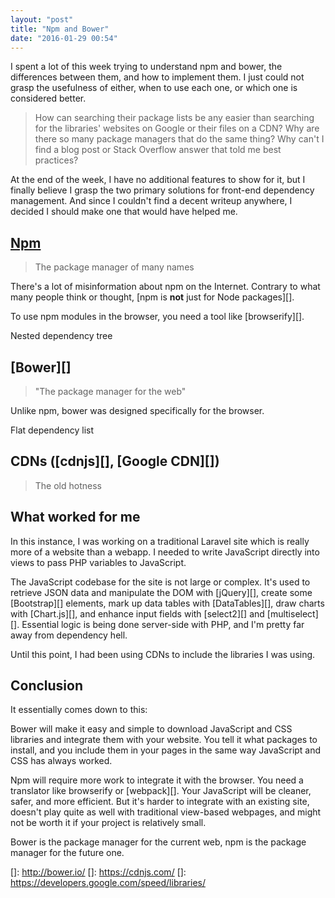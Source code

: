 ```yaml
---
layout: "post"
title: "Npm and Bower"
date: "2016-01-29 00:54"
---
```

I spent a lot of this week trying to understand npm and bower, the differences between them, and how to implement them. I just could not grasp the usefulness of either, when to use each one, or which one is considered better.

>How can searching their package lists be any easier than searching for the libraries' websites on Google or their files on a CDN?
Why are there so many package managers that do the same thing?
Why can't I find a blog post or Stack Overflow answer that told me best practices?

At the end of the week, I have no additional features to show for it, but I finally believe I grasp the two primary solutions for front-end dependency management. And since I couldn't find a decent writeup anywhere, I decided I should make one that would have helped me.

## [Npm][1]
>The package manager of many names

There's a lot of misinformation about npm on the Internet. Contrary to what many people think or thought, [npm is **not** just for Node packages][].

To use npm modules in the browser, you need a tool like [browserify][].

Nested dependency tree

## [Bower][]
>"The package manager for the web"

Unlike npm, bower was designed specifically for the browser.

Flat dependency list

## CDNs ([cdnjs][], [Google CDN][])
>The old hotness

## What worked for me
In this instance, I was working on a traditional Laravel site which is really more of a website than a webapp. I needed to write JavaScript directly into views to pass PHP variables to JavaScript.

The JavaScript codebase for the site is not large or complex. It's used to retrieve JSON data and manipulate the DOM with [jQuery][], create some [Bootstrap][] elements, mark up data tables with [DataTables][], draw charts with [Chart.js][], and enhance input fields with [select2][] and [multiselect][]. Essential logic is being done server-side with PHP, and I'm pretty far away from dependency hell.

Until this point, I had been using CDNs to include the libraries I was using.

## Conclusion
It essentially comes down to this:

Bower will make it easy and simple to download JavaScript and CSS libraries and integrate them with your website. You tell it what packages to install, and you include them in your pages in the same way JavaScript and CSS has always worked.

Npm will require more work to integrate it with the browser. You need a translator like browserify or [webpack][]. Your JavaScript will be cleaner, safer, and more efficient. But it's harder to integrate with an existing site, doesn't play quite as well with traditional view-based webpages, and might not be worth it if your project is relatively small.

Bower is the package manager for the current web, npm is the package manager for the future one.

[1]: https://www.npmjs.com/
[]: http://bower.io/
[]: https://cdnjs.com/
[]: https://developers.google.com/speed/libraries/
